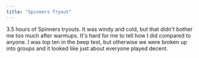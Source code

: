 ```yaml
---
title: "Spinners Tryout"
---
```


3.5 hours of Spinners tryouts. It was windy and cold, but that didn't bother me too much after warmups. It's hard for me to tell how I did compared to anyone. I was top ten in the beep test, but otherwise we were broken up into groups and it looked like just about everyone played decent.
